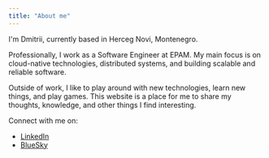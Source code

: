 ```yaml
---
title: "About me"
---
```


I'm Dmitrii, currently based in Herceg Novi, Montenegro. 

Professionally, I work as a Software Engineer at
EPAM. My main focus is on cloud-native technologies, distributed systems, and building scalable and reliable software.

Outside of work, I like to play around with new technologies, learn new things, and play games.
This website is a place for me to share my thoughts, knowledge, and other things I find interesting.

Connect with me on:

- [LinkedIn](https://www.linkedin.com/in/7nolikov/)
- [BlueSky](https://bsky.app/profile/7nolikov.bsky.social)
